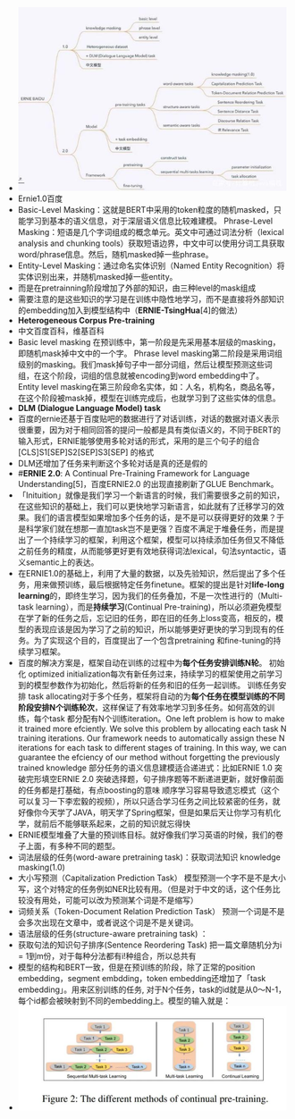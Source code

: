 - ![image.png](../assets/image_1635760983569_0.png)
- Ernie1.0百度
- Basic-Level Masking：这就是BERT中采用的token粒度的随机masked，只能学习到基本的语义信息，对于深层语义信息比较难建模。
  Phrase-Level Masking：短语是几个字词组成的概念单元。英文中可通过词法分析（lexical analysis and chunking tools）获取短语边界，中文中可以使用分词工具获取word/phrase信息。然后，随机masked掉一些phrase。
- Entity-Level Masking：通过命名实体识别（Named Entity Recognition）将实体识别出来，并随机masked掉一些entity。
- 而是在pretrainning阶段增加了外部的知识，由三种level的mask组成
- 需要注意的是这些知识的学习是在训练中隐性地学习，而不是直接将外部知识的embedding加入到模型结构中（**ERNIE-TsingHua**[4]的做法）
- **Heterogeneous Corpus Pre-training**
- 中文百度百科，维基百科
- Basic level masking 在预训练中，第一阶段是先采用基本层级的masking，即随机mask掉中文中的一个字。
  Phrase level masking第二阶段是采用词组级别的masking。我们mask掉句子中一部分词组，然后让模型预测这些词组，在这个阶段，词组的信息就被encoding到word embedding中了。
  Entity level masking在第三阶段命名实体，如：人名，机构名，商品名等，在这个阶段被mask掉，模型在训练完成后，也就学习到了这些实体的信息。
- **DLM (Dialogue Language Model) task**
- 百度的ernie还基于百度贴吧的数据进行了对话训练，对话的数据对语义表示很重要，因为对于相同回答的提问一般都是具有类似语义的，不同于BERT的输入形式，ERNIE能够使用多轮对话的形式，采用的是三个句子的组合[CLS]S1[SEP]S2[SEP]S3[SEP] 的格式
- DLM还增加了任务来判断这个多轮对话是真的还是假的
- #**ERNIE 2.0**: A Continual Pre-Training Framework for Language Understanding[5]，百度ERNIE2.0 的出现直接刷新了GLUE Benchmark。
- 「Inituition」就像是我们学习一个新语言的时候，我们需要很多之前的知识，在这些知识的基础上，我们可以更快地学习新语言，如此就有了迁移学习的效果。我们的语言模型如果增加多个任务的话，是不是可以获得更好的效果？于是科学家们就在想那一直加task岂不是更强？百度不满足于堆叠任务，而是提出了一个持续学习的框架，利用这个框架，模型可以持续添加任务但又不降低之前任务的精度，从而能够更好更有效地获得词法lexical，句法syntactic，语义semantic上的表达。
- 在ERNIE1.0的基础上，利用了大量的数据，以及先验知识，然后提出了多个任务，用来做预训练，最后根据特定任务finetune。框架的提出是针对**life-long learning**的，即终生学习，因为我们的任务叠加，不是一次性进行的（Multi-task learning），而是**持续学习**(Continual Pre-training)，所以必须避免模型在学了新的任务之后，忘记旧的任务，即在旧的任务上loss变高，相反的，模型的表现应该是因为学习了之前的知识，所以能够更好更快的学习到现有的任务。为了实现这个目的，百度提出了一个包含pretraining 和fine-tuning的持续学习框架。
- 百度的解决方案是，框架自动在训练的过程中为**每个任务安排训练N轮**。
  初始化 optimized initialization每次有新任务过来，持续学习的框架使用之前学习到的模型参数作为初始化，然后将新的任务和旧的任务一起训练。
  训练任务安排 task allocating对于多个任务，框架将自动的为**每个任务在模型训练的不同阶段安排N个训练轮次**，这样保证了有效率地学习到多任务。如何高效的训练，每个task 都分配有N个训练iteration。One left problem is how to make it trained more efciently. We solve this problem by allocating each task N training iterations. Our framework needs to automatically assign these N iterations for each task to different stages of training. In this way, we can guarantee the efciency of our method without forgetting the previously trained knowledge
  部分任务的语义信息建模适合递进式：比如ERNIE 1.0 突破完形填空ERNIE 2.0 突破选择题，句子排序题等不断递进更新，就好像前面的任务都是打基础，有点boosting的意味
  顺序学习容易导致遗忘模式（这个可以复习一下李宏毅的视频），所以只适合学习任务之间比较紧密的任务，就好像你今天学了JAVA，明天学了Spring框架，但是如果后天让你学习有机化学，就前后不能够联系起来，之前的知识就忘得快
- ERNIE模型堆叠了大量的预训练目标。就好像我们学习英语的时候，我们的卷子上面，有多种不同的题型。
- 词法层级的任务(word-aware pretraining task)：获取词法知识
  knowledge masking(1.0)
- 大小写预测（Capitalization Prediction Task）
  模型预测一个字不是不是大小写，这个对特定的任务例如NER比较有用。（但是对于中文的话，这个任务比较没有用处，可能可以改为预测某个词是不是缩写）
- 词频关系（Token-Document Relation Prediction Task）
  预测一个词是不是会多次出现在文章中，或者说这个词是不是关键词。
- 语法层级的任务(structure-aware pretraining task) ：
- 获取句法的知识句子排序(Sentence Reordering Task) 把一篇文章随机分为i = 1到m份，对于每种分法都有i!种组合，所以总共有
- 模型的结构和BERT一致，但是在预训练的阶段，除了正常的position embedding，segment embdding，token embedding还增加了「task embedding」。用来区别训练的任务, 对于N个任务，task的id就是从0～N-1，每个id都会被映射到不同的embedding上。模型的输入就是：
- ![image.png](../assets/image_1635763042683_0.png)
